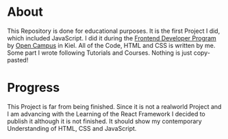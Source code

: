 # About

This Repository is done for educational purposes. It is the first Project I did, which included JavaScript. I did it during the [Frontend Developer Program](https://edu.opencampus.sh/en/course/94) by [Open Campus](https://www.opencampus.sh) in Kiel. All of the Code, HTML and CSS is written by me. Some part I wrote following Tutorials and Courses. Nothing is just copy-pasted!

# Progress

This Project is far from being finished. Since it is not a realworld Project and I am advancing with the Learning of the React Framework I decided to publish it although it is not finished. It should show my contemporary Understanding of HTML, CSS and JavaScript.
